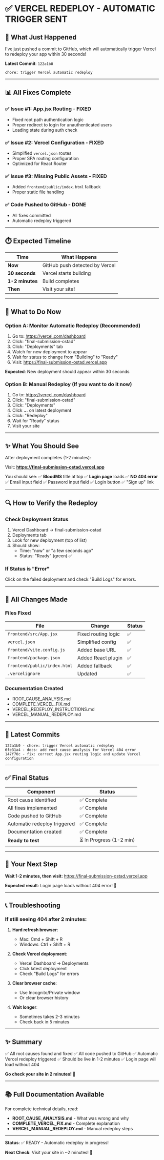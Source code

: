 # ✅ VERCEL REDEPLOY - AUTOMATIC TRIGGER SENT

## 🚀 **What Just Happened**

I've just pushed a commit to GitHub, which will automatically trigger Vercel to redeploy your app within 30 seconds!

**Latest Commit**: `122a1b0`
```
chore: trigger Vercel automatic redeploy
```

---

## 📊 **All Fixes Complete**

### ✅ **Issue #1: App.jsx Routing** - FIXED
- Fixed root path authentication logic
- Proper redirect to login for unauthenticated users
- Loading state during auth check

### ✅ **Issue #2: Vercel Configuration** - FIXED
- Simplified `vercel.json` routes
- Proper SPA routing configuration
- Optimized for React Router

### ✅ **Issue #3: Missing Public Assets** - FIXED
- Added `frontend/public/index.html` fallback
- Proper static file handling

### ✅ **Code Pushed to GitHub** - DONE
- All fixes committed
- Automatic redeploy triggered

---

## ⏱️ **Expected Timeline**

| Time | What Happens |
|------|----------------|
| **Now** | GitHub push detected by Vercel |
| **30 seconds** | Vercel starts building |
| **1-2 minutes** | Build completes |
| **Then** | Visit your site! |

---

## 🎯 **What to Do Now**

### **Option A: Monitor Automatic Redeploy (Recommended)**

1. Go to: https://vercel.com/dashboard
2. Click: "final-submission-ostad"
3. Click: "Deployments" tab
4. Watch for new deployment to appear
5. Wait for status to change from "Building" to "Ready"
6. Visit: https://final-submission-ostad.vercel.app

**Expected**: New deployment should appear within 30 seconds

### **Option B: Manual Redeploy (If you want to do it now)**

1. Go to: https://vercel.com/dashboard
2. Click: "final-submission-ostad"
3. Click: "Deployments"
4. Click **...** on latest deployment
5. Click: "Redeploy"
6. Wait for "Ready" status
7. Visit your site

---

## ✨ **What You Should See**

After deployment completes (1-2 minutes):

Visit: **https://final-submission-ostad.vercel.app**

You should see:
✅ **BloodMS** title at top
✅ **Login page** loads
✅ **NO 404 error**
✅ Email input field
✅ Password input field
✅ Login button
✅ "Sign up" link

---

## 🔍 **How to Verify the Redeploy**

### **Check Deployment Status**

1. Vercel Dashboard → final-submission-ostad
2. Deployments tab
3. Look for new deployment (top of list)
4. Should show:
   - Time: "now" or "a few seconds ago"
   - Status: "Ready" (green) ✅

### **If Status is "Error"**

Click on the failed deployment and check "Build Logs" for errors.

---

## 📝 **All Changes Made**

### **Files Fixed**

| File | Change | Status |
|------|--------|--------|
| `frontend/src/App.jsx` | Fixed routing logic | ✅ |
| `vercel.json` | Simplified config | ✅ |
| `frontend/vite.config.js` | Added base URL | ✅ |
| `frontend/package.json` | Added React plugin | ✅ |
| `frontend/public/index.html` | Added fallback | ✅ |
| `.vercelignore` | Updated | ✅ |

### **Documentation Created**

- ROOT_CAUSE_ANALYSIS.md
- COMPLETE_VERCEL_FIX.md
- VERCEL_REDEPLOY_INSTRUCTIONS.md
- VERCEL_MANUAL_REDEPLOY.md

---

## 🚀 **Latest Commits**

```
122a1b0 - chore: trigger Vercel automatic redeploy
6fe31a4 - docs: add root cause analysis for Vercel 404 error
147f70c - fix: correct App.jsx routing logic and update Vercel configuration
```

---

## ✅ **Final Status**

| Component | Status |
|-----------|--------|
| Root cause identified | ✅ Complete |
| All fixes implemented | ✅ Complete |
| Code pushed to GitHub | ✅ Complete |
| Automatic redeploy triggered | ✅ Complete |
| Documentation created | ✅ Complete |
| **Ready to test** | ⏳ In Progress (1-2 min) |

---

## 🎯 **Your Next Step**

**Wait 1-2 minutes, then visit:**
https://final-submission-ostad.vercel.app

**Expected result**: Login page loads without 404 error! 🎉

---

## 📞 **Troubleshooting**

### **If still seeing 404 after 2 minutes:**

1. **Hard refresh browser**:
   - Mac: Cmd + Shift + R
   - Windows: Ctrl + Shift + R

2. **Check Vercel deployment**:
   - Vercel Dashboard → Deployments
   - Click latest deployment
   - Check "Build Logs" for errors

3. **Clear browser cache**:
   - Use Incognito/Private window
   - Or clear browser history

4. **Wait longer**:
   - Sometimes takes 2-3 minutes
   - Check back in 5 minutes

---

## ✨ **Summary**

✅ All root causes found and fixed
✅ All code pushed to GitHub
✅ Automatic Vercel redeploy triggered
✅ Should be live in 1-2 minutes
✅ Login page will load without 404

**Go check your site in 2 minutes! 🚀**

---

## 📚 **Full Documentation Available**

For complete technical details, read:
- **ROOT_CAUSE_ANALYSIS.md** - What was wrong and why
- **COMPLETE_VERCEL_FIX.md** - Complete explanation
- **VERCEL_MANUAL_REDEPLOY.md** - Manual redeploy steps

---

**Status**: ✅ READY - Automatic redeploy in progress!

**Next Check**: Visit your site in ~2 minutes! 🎉
